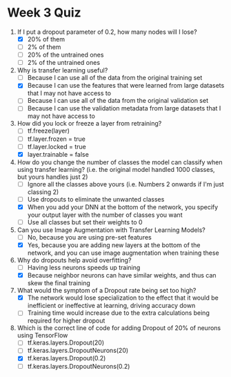 # Week 3 Quiz

1. If I put a dropout parameter of 0.2, how many nodes will I lose?
    - [x] 20% of them
    - [ ] 2% of them
    - [ ] 20% of the untrained ones
    - [ ] 2% of the untrained ones

2. Why is transfer learning useful?
    - [ ] Because I can use all of the data from the original training set
    - [x] Because I can use the features that were learned from large datasets that I may not have access to
    - [ ] Because I can use all of the data from the original validation set
    - [ ] Because I can use the validation metadata from large datasets that I may not have access to

3. How did you lock or freeze a layer from retraining?
    - [ ] tf.freeze(layer)
    - [ ] tf.layer.frozen = true
    - [ ] tf.layer.locked = true
    - [x] layer.trainable = false

4. How do you change the number of classes the model can classify when using transfer learning? (i.e. the original model handled 1000 classes, but yours handles just 2)
    - [ ] Ignore all the classes above yours (i.e. Numbers 2 onwards if I'm just classing 2)
    - [ ] Use dropouts to eliminate the unwanted classes
    - [x] When you add your DNN at the bottom of the network, you specify your output layer with the number of classes you want
    - [ ] Use all classes but set their weights to 0

5. Can you use Image Augmentation with Transfer Learning Models?
    - [ ] No, because you are using pre-set features
    - [x] Yes, because you are adding new layers at the bottom of the network, and you can use image augmentation when training these

6. Why do dropouts help avoid overfitting?
    - [ ] Having less neurons speeds up training
    - [x] Because neighbor neurons can have similar weights, and thus can skew the final training

7. What would the symptom of a Dropout rate being set too high?
    - [x] The network would lose specialization to the effect that it would be inefficient or ineffective at learning, driving accuracy down
    - [ ] Training time would increase due to the extra calculations being required for higher dropout

8. Which is the correct line of code for adding Dropout of 20% of neurons using TensorFlow
    - [ ] tf.keras.layers.Dropout(20)
    - [ ] tf.keras.layers.DropoutNeurons(20)
    - [x] tf.keras.layers.Dropout(0.2)
    - [ ] tf.keras.layers.DropoutNeurons(0.2)